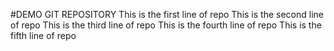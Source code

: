 #DEMO GIT REPOSITORY
This is the first line of repo
This is the second line of repo
This is the third line of repo
This is the fourth line of repo
This is the fifth line of repo
